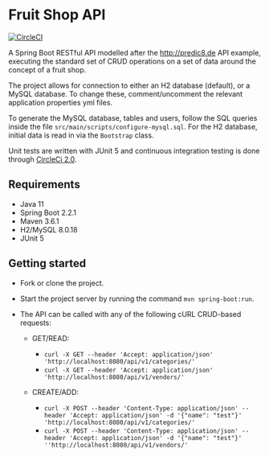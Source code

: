 # Fruit Shop API
[![CircleCI](https://circleci.com/gh/Carla-de-Beer/fruit-shop-api.svg?style=svg)](https://circleci.com/gh/Carla-de-Beer/fruit-shop-api)

A Spring Boot RESTful API modelled after the http://predic8.de API example, executing the standard set of CRUD operations on a set of data around the concept of a fruit shop.

The project allows for connection to either an H2 database (default), or a MySQL database. To change these, comment/uncomment the relevant application properties yml files.

To generate the MySQL database, tables and users, follow the SQL queries inside the file `src/main/scripts/configure-mysql.sql`. For the H2 database, initial data is read in via the `Bootstrap` class.

Unit tests are written with JUnit 5 and continuous integration testing is done through [CircleCi 2.0](https://circleci.com/docs/2.0/).

## Requirements

* Java 11
* Spring Boot 2.2.1
* Maven 3.6.1
* H2/MySQL 8.0.18
* JUnit 5

## Getting started

* Fork or clone the project.
* Start the project server by running the command `mvn spring-boot:run`.
* The API can be called with any of the following cURL CRUD-based requests:

  * GET/READ:

    * ```curl -X GET --header 'Accept: application/json' 'http://localhost:8080/api/v1/categories/'```
    * ```curl -X GET --header 'Accept: application/json' 'http://localhost:8080/api/v1/vendors/'```

  * CREATE/ADD:

    * ```curl -X POST --header 'Content-Type: application/json' --header 'Accept: application/json' -d '{"name": "test"}' 'http://localhost:8080/api/v1/categories/'```
    * ```curl -X POST --header 'Content-Type: application/json' --header 'Accept: application/json' -d '{"name": "test"}' ''http://localhost:8080/api/v1/vendors/'```

